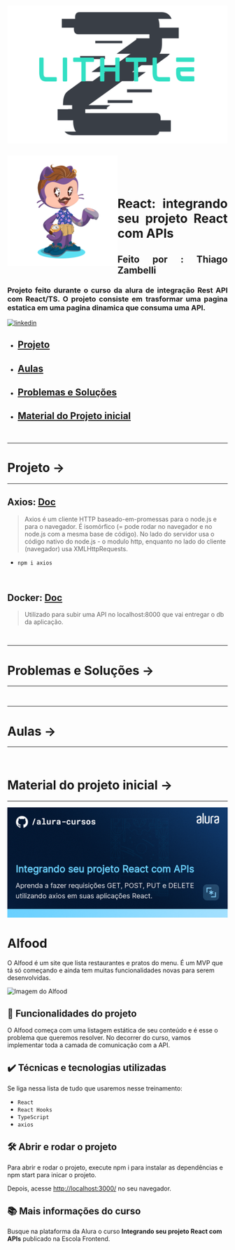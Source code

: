 ![Alt text](src/assets/logoLithtleZ.svg)

&nbsp;


<img align="left" width="50%" style="margin-top:-20px" src="public/assets/eu.png">

</br>
</br>

<div dsplay="inline-block">

<h1 align="justify">React: integrando seu projeto React com APIs</h2>
<h2 align="justify">Feito por : Thiago Zambelli</h2>
<h3 align="justify">Projeto feito durante o curso da alura de integração Rest API com React/TS. O projeto consiste em trasformar uma pagina estatica em uma pagina dinamica que consuma uma API.</h3>
 
  <a href="https://www.linkedin.com/in/thiagozambelli">
    <img width="80px" src="https://i.ibb.co/RyZx12b/linkedin.png" alt="linkedin" style="vertical-align:top;">
  </a>
</div>


- ## [Projeto](#projeto)
- ## [Aulas](#aulas)
- ## [Problemas e Soluções](#problemas-e-soluções)
- ## [Material do Projeto inicial](#material-do-projeto-inicial)

&nbsp;

---
# Projeto ->
---

## Axios: [Doc](https://axios-http.com/ptbr/docs/intro)
> Axios é um cliente HTTP baseado-em-promessas para o node.js e para o navegador. É isomórfico (= pode rodar no navegador e no node.js com a mesma base de código). No lado do servidor usa o código nativo do node.js - o modulo http, enquanto no lado do cliente (navegador) usa XMLHttpRequests.
- `npm i axios`

&nbsp;

## Docker: [Doc](https://docs.docker.com/get-started/)
> Utilizado para subir uma API no localhost:8000 que vai entregar o db da aplicação.


&nbsp;

---
# Problemas e Soluções ->
---

&nbsp;

---
# Aulas ->
---

&nbsp;

# Material do projeto inicial ->
---

![Integrando seu projeto React com APIs](thumbnail.png)

# Alfood

O Alfood é um site que lista restaurantes e pratos do menu. 
É um MVP que tá só começando e ainda tem muitas funcionalidades novas para serem desenvolvidas.

<img src="screencapture.png" alt="Imagem do Alfood" width="50%">


## 🔨 Funcionalidades do projeto

O Alfood começa com uma listagem estática de seu conteúdo e é esse o problema que queremos resolver.
No decorrer do curso, vamos implementar toda a camada de comunicação com a API.

## ✔️ Técnicas e tecnologias utilizadas

Se liga nessa lista de tudo que usaremos nesse treinamento:

- `React`
- `React Hooks`
- `TypeScript`
- `axios`

## 🛠️ Abrir e rodar o projeto

Para abrir e rodar o projeto, execute npm i para instalar as dependências e npm start para inicar o projeto.

Depois, acesse <a href="http://localhost:3000/">http://localhost:3000/</a> no seu navegador.

## 📚 Mais informações do curso

Busque na plataforma da Alura o curso **Integrando seu projeto React com APIs** publicado na Escola Frontend.